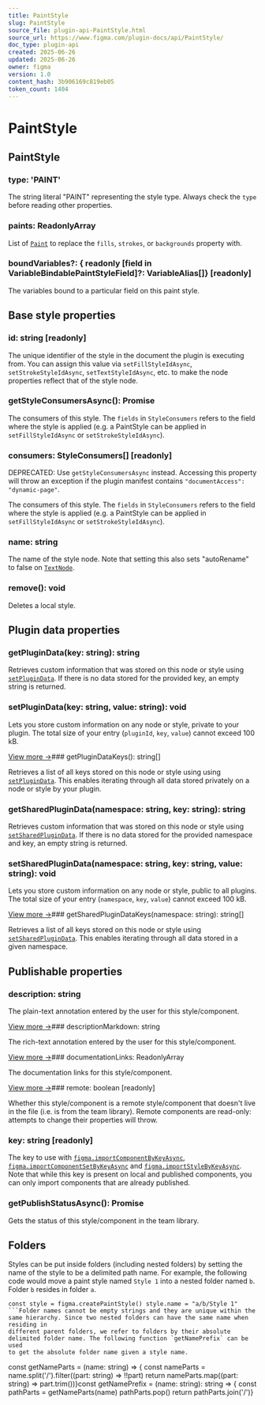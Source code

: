 ```yaml
---
title: PaintStyle
slug: PaintStyle
source_file: plugin-api-PaintStyle.html
source_url: https://www.figma.com/plugin-docs/api/PaintStyle/
doc_type: plugin-api
created: 2025-06-26
updated: 2025-06-26
owner: figma
version: 1.0
content_hash: 3b906169c819eb05
token_count: 1404
---
```

# PaintStyle

## PaintStyle

### type: 'PAINT'

The string literal "PAINT" representing the style type. Always check the `type` before reading other properties.

### paints: ReadonlyArray

List of [`Paint`](/plugin-docs/api/Paint/) to replace the `fills`, `strokes`, or `backgrounds` property with.

### boundVariables?: { readonly [field in VariableBindablePaintStyleField]?: VariableAlias[]} [readonly]

The variables bound to a particular field on this paint style.

## Base style properties

### id: string [readonly]

The unique identifier of the style in the document the plugin is executing from. You can assign this value via `setFillStyleIdAsync`, `setStrokeStyleIdAsync`, `setTextStyleIdAsync`, etc. to make the node properties reflect that of the style node.

### getStyleConsumersAsync(): Promise

The consumers of this style. The `fields` in `StyleConsumers` refers to the field where the style is applied (e.g. a PaintStyle can be applied in `setFillStyleIdAsync` or `setStrokeStyleIdAsync`).

### consumers: StyleConsumers[] [readonly]

DEPRECATED: Use `getStyleConsumersAsync` instead. Accessing this property will throw an exception if the plugin manifest contains `"documentAccess": "dynamic-page"`.

The consumers of this style. The `fields` in `StyleConsumers` refers to the field where the style is applied (e.g. a PaintStyle can be applied in `setFillStyleIdAsync` or `setStrokeStyleIdAsync`).

### name: string

The name of the style node. Note that setting this also sets "autoRename" to false on [`TextNode`](/plugin-docs/api/TextNode/).

### remove(): void

Deletes a local style.

## Plugin data properties

### getPluginData(key: string): string

Retrieves custom information that was stored on this node or style using [`setPluginData`](/plugin-docs/api/properties/nodes-setplugindata/). If there is no data stored for the provided key, an empty string is returned.

### setPluginData(key: string, value: string): void

Lets you store custom information on any node or style, private to your plugin. The total size of your entry (`pluginId`, `key`, `value`) cannot exceed 100 kB.

[View more →](/plugin-docs/api/properties/nodes-setplugindata/)### getPluginDataKeys(): string[]

Retrieves a list of all keys stored on this node or style using using [`setPluginData`](/plugin-docs/api/properties/nodes-setplugindata/). This enables iterating through all data stored privately on a node or style by your plugin.

### getSharedPluginData(namespace: string, key: string): string

Retrieves custom information that was stored on this node or style using [`setSharedPluginData`](/plugin-docs/api/properties/nodes-setsharedplugindata/). If there is no data stored for the provided namespace and key, an empty string is returned.

### setSharedPluginData(namespace: string, key: string, value: string): void

Lets you store custom information on any node or style, public to all plugins. The total size of your entry (`namespace`, `key`, `value`) cannot exceed 100 kB.

[View more →](/plugin-docs/api/properties/nodes-setsharedplugindata/)### getSharedPluginDataKeys(namespace: string): string[]

Retrieves a list of all keys stored on this node or style using [`setSharedPluginData`](/plugin-docs/api/properties/nodes-setsharedplugindata/). This enables iterating through all data stored in a given namespace.

## Publishable properties

### description: string

The plain-text annotation entered by the user for this style/component.

[View more →](/plugin-docs/api/properties/nodes-description/)### descriptionMarkdown: string

The rich-text annotation entered by the user for this style/component.

[View more →](/plugin-docs/api/properties/nodes-descriptionmarkdown/)### documentationLinks: ReadonlyArray

The documentation links for this style/component.

[View more →](/plugin-docs/api/properties/nodes-documentationlinks/)### remote: boolean [readonly]

Whether this style/component is a remote style/component that doesn't live in the file (i.e. is from the team library). Remote components are read-only: attempts to change their properties will throw.

### key: string [readonly]

The key to use with [`figma.importComponentByKeyAsync`](/plugin-docs/api/figma/#importcomponentbykeyasync), [`figma.importComponentSetByKeyAsync`](/plugin-docs/api/figma/#importcomponentsetbykeyasync) and [`figma.importStyleByKeyAsync`](/plugin-docs/api/figma/#importstylebykeyasync). Note that while this key is present on local and published components, you can only import components that are already published.

### getPublishStatusAsync(): Promise

Gets the status of this style/component in the team library.

## Folders

Styles can be put inside folders (including nested folders) by setting the name of the style to be a delimited path name.
For example, the following code would move a paint style named `Style 1` into a nested folder named `b`. Folder `b` resides in folder `a`. 

```
const style = figma.createPaintStyle() style.name = "a/b/Style 1"
```Folder names cannot be empty strings and they are unique within the same hierarchy. Since two nested folders can have the same name when residing in
different parent folders, we refer to folders by their absolute delimited folder name. The following function `getNamePrefix` can be used
to get the absolute folder name given a style name. 

```
const getNameParts = (name: string) => { const nameParts = name.split('/').filter((part: string) => !!part) return nameParts.map((part: string) => part.trim())}const getNamePrefix = (name: string): string => { const pathParts = getNameParts(name) pathParts.pop() return pathParts.join('/')}
```